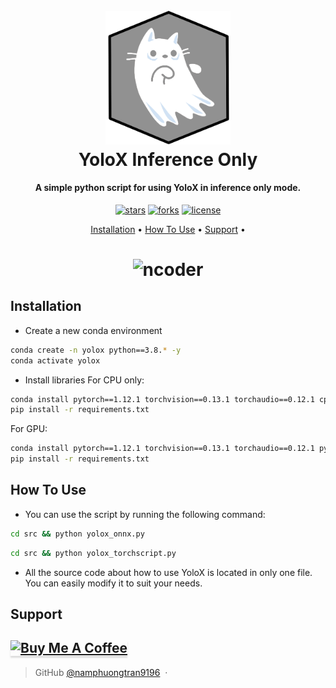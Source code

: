 
<h1 align="center">
  <br>
  <a href=""><img src="./assets/logo.png" alt="logo" width="200"></a>
  <br>
  YoloX Inference Only
  <br>
</h1>

<h4 align="center"> A simple python script for using YoloX in inference only mode.</h4>

<p align="center">
<a href=""><img src="https://img.shields.io/github/stars/NCoder0/python" alt="stars"></a>
<a href=""><img src="https://img.shields.io/github/forks/NCoder0/python" alt="forks"></a>
<a href=""><img src="https://img.shields.io/github/license/NCoder0/python" alt="license"></a>
</p>

<p align="center">
  <a href="#installation">Installation</a> •
  <a href="#how-to-use">How To Use</a> •
  <a href="#support">Support</a> •
</p>

<h1 align="center">
<img src="./assets/NCoder.gif" alt="ncoder"></a>
</h1>

## Installation
- Create a new conda environment
```bash
conda create -n yolox python==3.8.* -y
conda activate yolox
```
- Install libraries
For CPU only:
```bash
conda install pytorch==1.12.1 torchvision==0.13.1 torchaudio==0.12.1 cpuonly -c pytorch -y
pip install -r requirements.txt
```
For GPU:
```bash
conda install pytorch==1.12.1 torchvision==0.13.1 torchaudio==0.12.1 pytorch-cuda=11.8 -c pytorch -c nvidia -y
pip install -r requirements.txt
```

## How To Use
- You can use the script by running the following command:
```bash
cd src && python yolox_onnx.py
```
```bash
cd src && python yolox_torchscript.py
```
- All the source code about how to use YoloX is located in only one file. You can easily modify it to suit your needs.

## Support

<a href="https://www.buymeacoffee.com/ncoder0" target="_blank"><img src="https://www.buymeacoffee.com/assets/img/custom_images/purple_img.png" alt="Buy Me A Coffee" style="height: 41px !important;width: 174px !important;box-shadow: 0px 3px 2px 0px rgba(190, 190, 190, 0.5) !important;-webkit-box-shadow: 0px 3px 2px 0px rgba(190, 190, 190, 0.5) !important;" ></a>
---

> GitHub [@namphuongtran9196](https://github.com/namphuongtran9196) &nbsp;&middot;&nbsp;

